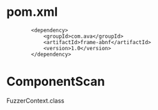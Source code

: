 # pom.xml
```
        <dependency>
            <groupId>com.ava</groupId>
            <artifactId>frame-abnf</artifactId>
            <version>1.0</version>
        </dependency>
```
#  ComponentScan
FuzzerContext.class